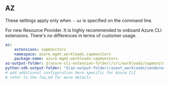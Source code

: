 ## AZ

These settings apply only when `--az` is specified on the command line.

For new Resource Provider. It is highly recommended to onboard Azure CLI extensions.
There's no differences in terms of customer usage.

``` yaml $(az) && $(target-mode) != 'core'
az:
    extensions: sapmonitors
    namespace: azure.mgmt.workloads.sapmonitors
    package-name: azure-mgmt-workloads-sapmonitors
az-output-folder: $(azure-cli-extension-folder)/src/workloads/sapmonitors
python-sdk-output-folder: "$(az-output-folder)/azext_workloads/vendored_sdks/workloads/sapmonitors"
# add additional configuration here specific for Azure CLI
# refer to the faq.md for more details
```